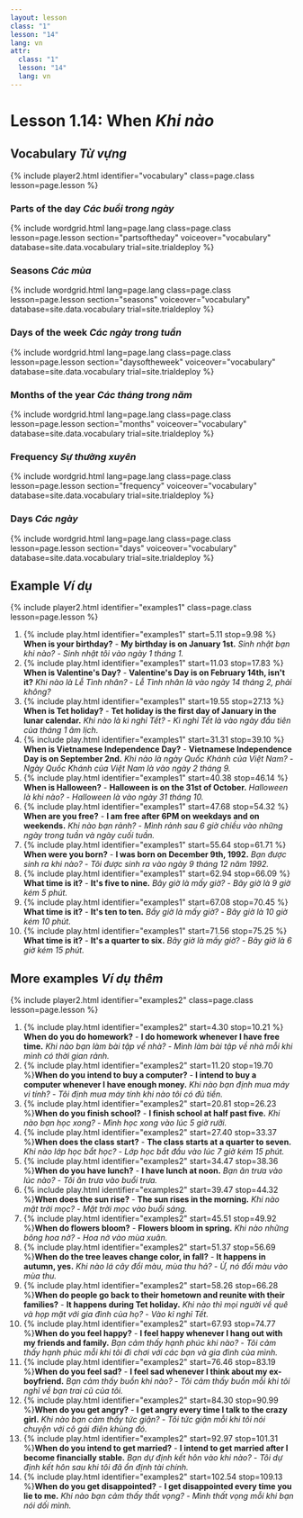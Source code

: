 ```yaml
---
layout: lesson
class: "1"
lesson: "14"
lang: vn
attr:
  class: "1"
  lesson: "14"
  lang: vn
---
```


# Lesson 1.14: When *Khi nào*



## Vocabulary *Từ vựng*
{% include player2.html identifier="vocabulary" class=page.class lesson=page.lesson %}

### Parts of the day *Các buổi trong ngày*

{% include wordgrid.html lang=page.lang
		class=page.class 
		lesson=page.lesson 
		section="partsoftheday"
		voiceover="vocabulary"
		database=site.data.vocabulary 
		trial=site.trialdeploy %}


### Seasons *Các mùa*

{% include wordgrid.html lang=page.lang
		class=page.class 
		lesson=page.lesson 
		section="seasons"
		voiceover="vocabulary"
		database=site.data.vocabulary 
		trial=site.trialdeploy %}
		

### Days of the week *Các ngày trong tuần*


{% include wordgrid.html lang=page.lang
		class=page.class 
		lesson=page.lesson 
		section="daysoftheweek"
		voiceover="vocabulary"
		database=site.data.vocabulary 
		trial=site.trialdeploy %}



### Months of the year *Các tháng trong năm*

{% include wordgrid.html lang=page.lang
		class=page.class 
		lesson=page.lesson 
		section="months"
		voiceover="vocabulary"
		database=site.data.vocabulary 
		trial=site.trialdeploy %}



### Frequency *Sự thường xuyên*

{% include wordgrid.html lang=page.lang
		class=page.class 
		lesson=page.lesson 
		section="frequency"
		voiceover="vocabulary"
		database=site.data.vocabulary 
		trial=site.trialdeploy %}

### Days *Các ngày*

{% include wordgrid.html lang=page.lang
		class=page.class 
		lesson=page.lesson 
		section="days"
		voiceover="vocabulary"
		database=site.data.vocabulary 
		trial=site.trialdeploy %}



## Example *Ví dụ*
{% include player2.html identifier="examples1" class=page.class lesson=page.lesson %}

1. {% include play.html identifier="examples1" start=5.11 stop=9.98 %} **When is your birthday?** - **My birthday is on January 1st.**
*Sinh nhật bạn khi nào?* - *Sinh nhật tôi vào ngày 1 tháng 1.*
2. {% include play.html identifier="examples1" start=11.03 stop=17.83 %} **When is Valentine's Day?** - **Valentine's Day is on February 14th, isn't it?**
*Khi nào là Lễ Tình nhân?* - *Lễ Tình nhân là vào ngày 14 tháng 2, phải không?*
3. {% include play.html identifier="examples1" start=19.55 stop=27.13 %} **When is Tet holiday?** - **Tet holiday is the first day of January in the lunar calendar.**
*Khi nào là kì nghỉ Tết?* - *Kì nghỉ Tết là vào ngày đầu tiên của tháng 1 âm lịch.*
4. {% include play.html identifier="examples1" start=31.31 stop=39.10 %} **When is Vietnamese Independence Day?** - **Vietnamese Independence Day is on September 2nd.**
*Khi nào là ngày Quốc Khánh của Việt Nam?* - *Ngày Quốc Khánh của Việt Nam là vào ngày 2 tháng 9.*
5. {% include play.html identifier="examples1" start=40.38 stop=46.14 %} **When is Halloween?** - **Halloween is on the 31st of October.**
*Halloween là khi nào?* - *Halloween là vào ngày 31 tháng 10.*
6. {% include play.html identifier="examples1" start=47.68 stop=54.32 %} **When are you free?** - **I am free after 6PM on weekdays and on weekends.**
*Khi nào bạn rảnh?* - *Mình rảnh sau 6 giờ chiều vào những ngày trong tuần và ngày cuối tuần.*
7. {% include play.html identifier="examples1" start=55.64 stop=61.71 %} **When were you born?** - **I was born on December 9th, 1992.**
*Bạn được sinh ra khi nào?* - *Tôi được sinh ra vào ngày 9 tháng 12 năm 1992.*
8. {% include play.html identifier="examples1" start=62.94 stop=66.09 %} **What time is it?** - **It's five to nine.**
*Bây giờ là mấy giờ?* - *Bây giờ là 9 giờ kém 5 phút.*
9. {% include play.html identifier="examples1" start=67.08 stop=70.45 %} **What time is it?** - **It's ten to ten.**
*Bầy giờ là mấy giờ?* - *Bây giờ là 10 giờ kém 10 phút.*
10. {% include play.html identifier="examples1" start=71.56 stop=75.25 %} **What time is it?** - **It's a quarter to six.**
*Bây giờ là mấy giờ?* - *Bây giờ là 6 giờ kém 15 phút.*




## More examples *Ví dụ thêm*
{% include player2.html identifier="examples2" class=page.class lesson=page.lesson %}

1. {% include play.html identifier="examples2" start=4.30 stop=10.21 %} **When do you do homework?** - **I do homework whenever I have free time.**
*Khi nào bạn làm bài tập về nhà?* - *Mình làm bài tập về nhà mỗi khi mình có thời gian rảnh.* 
2. {% include play.html identifier="examples2" start=11.20 stop=19.70 %}**When do you intend to buy a computer?** - **I intend to buy a computer whenever I have enough money.**
*Khi nào bạn định mua máy vi tính?* - *Tôi định mua máy tính khi nào tôi có đủ tiền.*
3. {% include play.html identifier="examples2" start=20.81 stop=26.23 %}**When do you finish school?** - **I finish school at half past five.**
*Khi nào bạn học xong?* - *Mình học xong vào lúc 5 giờ rưỡi.*
4. {% include play.html identifier="examples2" start=27.40 stop=33.37 %}**When does the class start?** - **The class starts at a quarter to seven.**
*Khi nào lớp học bắt học?* - *Lớp học bắt đầu vào lúc 7 giờ kém 15 phút.*
5. {% include play.html identifier="examples2" start=34.47 stop=38.36 %}**When do you have lunch?** - **I have lunch at noon.**
*Bạn ăn trưa vào lúc nào?* - *Tôi ăn trưa vào buổi trưa.*
6. {% include play.html identifier="examples2" start=39.47 stop=44.32 %}**When does the sun rise?** - **The sun rises in the morning.**
*Khi nào mặt trời mọc?* - *Mặt trời mọc vào buổi sáng.*
7. {% include play.html identifier="examples2" start=45.51 stop=49.92 %}**When do flowers bloom?** - **Flowers bloom in spring.**
*Khi nào những bông hoa nở?* - *Hoa nở vào mùa xuân.*
8. {% include play.html identifier="examples2" start=51.37 stop=56.69 %}**When do the tree leaves change color, in fall?** - **It happens in autumn, yes.**
*Khi nào lá cây đổi màu, mùa thu hả?* - *Ừ, nó đổi màu vào mùa thu.*
9. {% include play.html identifier="examples2" start=58.26 stop=66.28 %}**When do people go back to their hometown and reunite with their families?** - **It happens during Tet holiday.**
*Khi nào thì mọi người về quê và họp mặt với gia đình của họ?* - *Vào kỉ nghỉ Tết.*
10. {% include play.html identifier="examples2" start=67.93 stop=74.77 %}**When do you feel happy?** - **I feel happy whenever I hang out with my friends and family.**
*Bạn cảm thấy hạnh phúc khi nào?* - *Tôi cảm thấy hạnh phúc mỗi khi tôi đi chơi với các bạn và gia đình của mình.*
11. {% include play.html identifier="examples2" start=76.46 stop=83.19 %}**When do you feel sad?** - **I feel sad whenever I think about my ex-boyfriend.**
*Bạn cảm thấy buồn khi nào?* - *Tôi cảm thấy buồn mỗi khi tôi nghĩ về bạn trai cũ của tôi.*
12. {% include play.html identifier="examples2" start=84.30 stop=90.99 %}**When do you get angry?** - **I get angry every time I talk to the crazy girl.**
*Khi nào bạn cảm thấy tức giận?* - *Tôi tức giận mỗi khi tôi nói chuyện với cô gái điên khùng đó.*
13. {% include play.html identifier="examples2" start=92.97 stop=101.31 %}**When do you intend to get married?** - **I intend to get married after I become financially stable.**
*Bạn dự định kết hôn vào khi nào?* - *Tôi dự định kết hôn sau khi tôi đã ổn định tài chính.*
14. {% include play.html identifier="examples2" start=102.54 stop=109.13 %}**When do you get disappointed?** - **I get disappointed every time you lie to me.**
*Khi nào bạn cảm thấy thất vọng?* - *Mình thất vọng mỗi khi bạn nói dối mình.*

